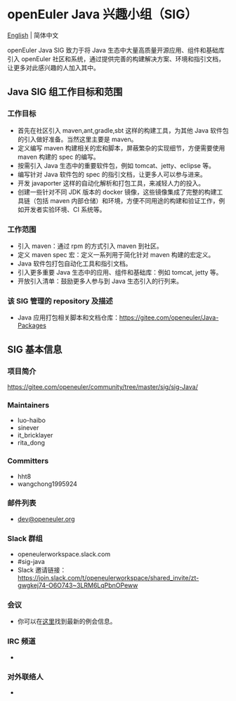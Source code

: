 # openEuler Java 兴趣小组（SIG）
[English](./sig-Java.md) | 简体中文

openEuler Java SIG 致力于将 Java 生态中大量高质量开源应用、组件和基础库引入 openEuler 社区和系统，通过提供完善的构建解决方案、环境和指引文档，让更多对此感兴趣的人加入其中。

## Java SIG 组工作目标和范围

### 工作目标

- 首先在社区引入 maven,ant,gradle,sbt 这样的构建工具，为其他 Java 软件包的引入做好准备。当然这里主要是 maven。
- 定义编写 maven 构建相关的宏和脚本，屏蔽繁杂的实现细节，方便需要使用 maven 构建的 spec 的编写。
- 按需引入 Java 生态中的重要软件包，例如 tomcat、jetty、eclipse 等。
- 编写针对 Java 软件包的 spec 的指引文档，让更多人可以参与进来。
- 开发 javaporter 这样的自动化解析和打包工具，来减轻人力的投入。
- 创建一些针对不同 JDK 版本的 docker 镜像，这些镜像集成了完整的构建工具链（包括 maven 内部仓储）和环境，方便不同用途的构建和验证工作，例如开发者实验环境、CI 系统等。

### 工作范围

- 引入 maven：通过 rpm 的方式引入 maven 到社区。
- 定义 maven spec 宏：定义一系列用于简化针对 maven 构建的宏定义。
- Java 软件包打包自动化工具和指引文档。
- 引入更多重要 Java 生态中的应用、组件和基础库：例如 tomcat, jetty 等。
- 开放引入清单：鼓励更多人参与到 Java 生态引入的行列来。

### 该 SIG 管理的 repository 及描述

- Java 应用打包相关脚本和文档仓库：https://gitee.com/openeuler/Java-Packages

## SIG 基本信息

### 项目简介

https://gitee.com/openeuler/community/tree/master/sig/sig-Java/

### Maintainers
- luo-haibo
- sinever
- it_bricklayer
- rita_dong

### Committers
- hht8 
- wangchong1995924 

### 邮件列表
- dev@openeuler.org

### Slack 群组
- openeulerworkspace.slack.com
- #sig-java
- Slack 邀请链接：https://join.slack.com/t/openeulerworkspace/shared_invite/zt-gwgkej74-O6O743~3LRM6LqPbnOPeww

### 会议
- 你可以在[这里][jp_issues]找到最新的例会信息。

### IRC 频道
- 

### 对外联络人
- 

[jp_issues]: https://gitee.com/openeuler/Java-Packages/issues
